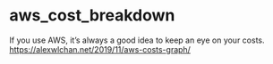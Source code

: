 # aws_cost_breakdown
If you use AWS, it’s always a good idea to keep an eye on your costs. 
https://alexwlchan.net/2019/11/aws-costs-graph/
